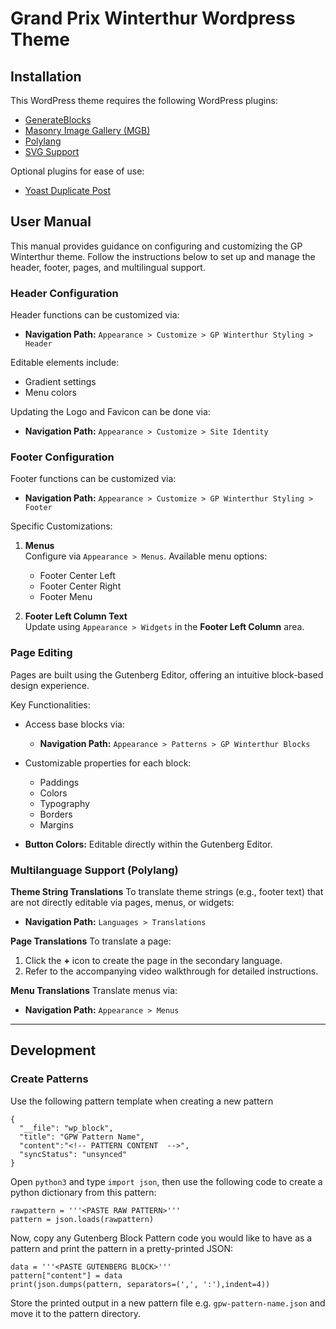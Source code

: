 # Grand Prix Winterthur Wordpress Theme

## Installation

This WordPress theme requires the following WordPress plugins:

- [GenerateBlocks](https://wordpress.org/plugins/generateblocks/)
- [Masonry Image Gallery (MGB)](https://wordpress.org/plugins/mgb-masonry-image-gallery/)
- [Polylang](https://wordpress.org/plugins/polylang/)
- [SVG Support](https://wordpress.org/plugins/svg-support/)

Optional plugins for ease of use:

- [Yoast Duplicate Post](https://wordpress.org/plugins/duplicate-post/)


## User Manual

This manual provides guidance on configuring and customizing the GP Winterthur theme. Follow the instructions below to set up and manage the header, footer, pages, and multilingual support.

### Header Configuration

Header functions can be customized via:

- **Navigation Path:** `Appearance > Customize > GP Winterthur Styling > Header`

Editable elements include:

- Gradient settings
- Menu colors

Updating the Logo and Favicon can be done via:

- **Navigation Path:** `Appearance > Customize > Site Identity`


### Footer Configuration

Footer functions can be customized via:

- **Navigation Path:** `Appearance > Customize > GP Winterthur Styling > Footer`

Specific Customizations:
1. **Menus**  
   Configure via `Appearance > Menus`. Available menu options:
   - Footer Center Left
   - Footer Center Right
   - Footer Menu

2. **Footer Left Column Text**  
   Update using `Appearance > Widgets` in the **Footer Left Column** area.


### Page Editing

Pages are built using the Gutenberg Editor, offering an intuitive block-based design experience.

Key Functionalities:
- Access base blocks via:
  - **Navigation Path:** `Appearance > Patterns > GP Winterthur Blocks`

- Customizable properties for each block:
  - Paddings
  - Colors
  - Typography
  - Borders
  - Margins

- **Button Colors:** Editable directly within the Gutenberg Editor.


### Multilanguage Support (Polylang)

**Theme String Translations**
To translate theme strings (e.g., footer text) that are not directly editable via pages, menus, or widgets:
- **Navigation Path:** `Languages > Translations`

**Page Translations**
To translate a page:
1. Click the **+** icon to create the page in the secondary language.
2. Refer to the accompanying video walkthrough for detailed instructions.

**Menu Translations**
Translate menus via:
- **Navigation Path:** `Appearance > Menus`

---

## Development

### Create Patterns

Use the following pattern template when creating a new pattern

```
{
  "__file": "wp_block",
  "title": "GPW Pattern Name",
  "content":"<!-- PATTERN CONTENT  -->",
  "syncStatus": "unsynced"
}
```

Open `python3` and type `import json`, then use the following code to create a python dictionary from this pattern:
```
rawpattern = '''<PASTE RAW PATTERN>'''
pattern = json.loads(rawpattern)
```

Now, copy any Gutenberg Block Pattern code you would like to have as a pattern and print the pattern in a pretty-printed JSON:
```
data = '''<PASTE GUTENBERG BLOCK>'''
pattern["content"] = data
print(json.dumps(pattern, separators=(',', ':'),indent=4))
```

Store the printed output in a new pattern file e.g. `gpw-pattern-name.json` and move it to the pattern directory.

